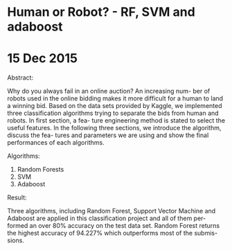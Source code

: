 # Human or Robot? - RF, SVM and adaboost
# 15 Dec 2015

Abstract:

Why do you always fail in an online auction? An increasing num- ber of robots used in the online bidding makes it more difficult for
a human to land a winning bid. Based on the data sets provided
by Kaggle, we implemented three classification algorithms trying
to separate the bids from human and robots. In first section, a fea- ture engineering method is stated to select the useful features. In the following three sections, we introduce the algorithm, discuss the fea- tures and parameters we are using and show the final performances of each algorithms.

Algorithms:
1. Random Forests
2. SVM
3. Adaboost

Result:

Three algorithms, including Random Forest, Support Vector Machine and Adaboost are applied in this classification project and all of them per- formed an over 80% accuracy on the test data set. Random Forest returns the highest accuracy of 94.227% which outperforms most of the submis- sions.